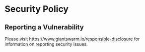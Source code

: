 # Security Policy

## Reporting a Vulnerability

Please visit https://www.giantswarm.io/responsible-disclosure for information on reporting security issues.
